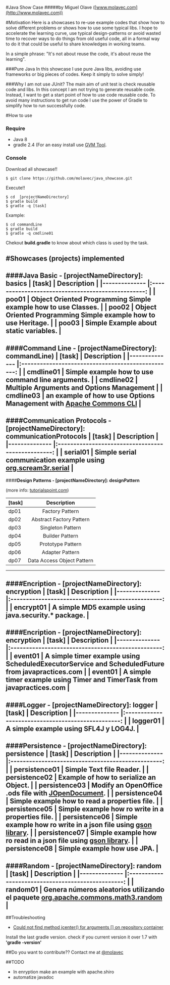 #Java Show Case
#####by Miguel Olave ([www.molavec.com](http://www.molavec.com))

#Motivation
  Here is a showcases to re-use example codes that show how to solve different problems or shows how to use some typical libs. I hope to accelerate the learning curve, use typical design-patterns or avoid wasted time to recover ways to do things from old useful code, all in a formal way to do it that could be useful to share knowledges in working teams.

 In a simple phrase: "It's not about reuse the code, it's about reuse the learning".

###Pure Java
  In this showcase I use pure Java libs, avoiding use frameworks or big pieces of codes. Keep it simply to solve simply!  

###Why I am not use JUnit?
  The main aim of unit test is check reusable code and libs. In this concept I am not trying to generate reusable code. Instead, I want to get a start point of how to use code reusable code. To avoid many instructions to get run code I use the power of Gradle to simplify how to run successfully code.


#How to use

### Require
+ Java 8
+ gradle 2.4 (For an easy install use [GVM Tool](http://gvmtool.net).

### Console
Download all showcase!!

    $ git clone https://github.com/molavec/java_showcase.git

Execute!!

    $ cd  [projectNameDirectory]
    $ gradle build
    $ gradle -q [task]

Example:

    $ cd commandLine
    $ gradle build
    $ gradle -q cmdline01

Chekout **build.gradle** to know about which class is used by the task.

#Showcases (projects) implemented
---
####**Java Basic - [projectNameDirectory]: basics**
| [task] 	      |                 Description                        	|
|--------------	|:-------------------------------------------------:	|
| poo01    	| Object Oriented Programming Simple example how to use Classes. 	|
| poo02    	| Object Oriented Programming Simple example how to use Heritage.           |
| poo03    	| Simple Example about **static** variables.           |
---

####**Command Line - [projectNameDirectory]: commandLine)**
| [task] 	      |                 Description                        	|
|--------------	|:-------------------------------------------------:	|
| cmdline01    	| Simple example how to use command line arguments. 	|
| cmdline02    	| Multiple Arguments and Options Management           |
| cmdline03    	| an example of how to use Options Management with [Apache Commons CLI](http://commons.apache.org/proper/commons-cli/index.html)          |
---

####**Communication Protocols** - [projectNameDirectory]: communicationProtocols
| [task] 	      |                 Description                        	|
|--------------	|:-------------------------------------------------:	|
| serial01    	| Simple serial communication example using [org.scream3r.serial](https://code.google.com/p/java-simple-serial-connector/) 	|
---

####**Design Patterns - [projectNameDirectory]: designPattern**

(more info: [tutorialspoint.com](http://www.tutorialspoint.com/design_pattern/design_pattern_quick_guide.htm))

| [task] 	      |                 Description                        	|
|--------------	|:-------------------------------------------------:	|
| dp01 | Factory Pattern	|
| dp02 | Abstract Factory Pattern	|
| dp03 | Singleton Pattern	|
| dp04 | Builder Pattern	|
| dp05 | Prototype Pattern	|
| dp06 | Adapter Pattern	|
| dp07 | Data Access Object Pattern	|
---

####**Encription - [projectNameDirectory]: encryption**
| [task] 	      |                 Description                        	|
|--------------	|:-------------------------------------------------:	|
| encrypt01 | A simple MD5 example using java.security.\* package.	|
---

####**Encription - [projectNameDirectory]: encryption**
| [task] 	      |                 Description                        	|
|--------------	|:-------------------------------------------------:	|
| event01 | A simple timer example using **ScheduledExecutorService** and **ScheduledFuture** from javapractices.com	|
| event01 | A simple timer example using **Timer** and **TimerTask** from javapractices.com |
---


####**Logger - [projectNameDirectory]: logger**
| [task] 	      |                 Description                        	|
|--------------	|:-------------------------------------------------:	|
| logger01 | A simple example using SFL4J y LOG4J.	|
---

####**Persistence - [projectNameDirectory]: persistence**
| [task] 	      |                 Description                        	|
|--------------	|:-------------------------------------------------:	|
| persistence01    	| Simple Text file Reader.	|
| persistence02    	| Example of how to serialize an Object.	|
| persistence03    	| Modify an OpenOffice **.ods** file with [JOpenDocument](http://www.jopendocument.org).	|
| persistence04    	| Simple example how to read a properties file.	|
| persistence05   		| Simple example how ro write in a properties file.	|
| persistence06   		| Simple example how ro write in a json file using [gson library](https://github.com/google/gson).	|
| persistence07   		| Simple example how ro read in a json file using [gson library](https://github.com/google/gson).	|
| persistence08   		| Simple example how use JPA.	|
---

####**Random - [projectNameDirectory]: random**
| [task] 	      |                 Description                        	|
|--------------	|:-------------------------------------------------:	|
| random01    	| Genera números aleatorios utilizando el paquete [org.apache.commons.math3.random](http://commons.apache.org/proper/commons-math/)	|
---

##Troubleshooting
+ [Could not find method jcenter() for arguments \[\] on repository container](http://stackoverflow.com/questions/27470443/could-not-find-method-jcenter-for-arguments-on-repository-container)

Install the last gradle version. check if you current version it over 1.7 with **'gradle -version'**


##Do you want to contribute??
Contact me at [@molavec](https://twitter.com/molavec)


##TODO
+ In enryption make an example with apache.shiro
+ automatize javadoc
